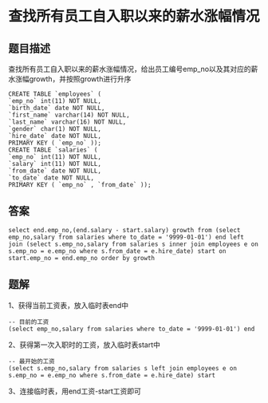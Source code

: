 <!--
 * @Author: your name
 * @Date: 2020-09-21 17:24:24
 * @LastEditTime: 2020-09-27 11:55:14
 * @LastEditors: Please set LastEditors
 * @Description: In User Settings Edit
 * @FilePath: \database-sql-combat\21.查找所有员工自入职以来的薪水涨幅情况.md
-->
# 查找所有员工自入职以来的薪水涨幅情况

## 题目描述

查找所有员工自入职以来的薪水涨幅情况，给出员工编号emp_no以及其对应的薪水涨幅growth，并按照growth进行升序

``` mysql
CREATE TABLE `employees` (
`emp_no` int(11) NOT NULL,
`birth_date` date NOT NULL,
`first_name` varchar(14) NOT NULL,
`last_name` varchar(16) NOT NULL,
`gender` char(1) NOT NULL,
`hire_date` date NOT NULL,
PRIMARY KEY ( `emp_no` ));
CREATE TABLE `salaries` (
`emp_no` int(11) NOT NULL,
`salary` int(11) NOT NULL,
`from_date` date NOT NULL,
`to_date` date NOT NULL,
PRIMARY KEY ( `emp_no` , `from_date` ));
```

## 答案

``` mysql
select end.emp_no,(end.salary - start.salary) growth from (select emp_no,salary from salaries where to_date = '9999-01-01') end left join (select s.emp_no,salary from salaries s inner join employees e on s.emp_no = e.emp_no where s.from_date = e.hire_date) start on start.emp_no = end.emp_no order by growth
```

## 题解

1、获得当前工资表，放入临时表end中

``` mysql
-- 目前的工资
(select emp_no,salary from salaries where to_date = '9999-01-01') end
```

2、获得第一次入职时的工资，放入临时表start中

``` mysql
-- 最开始的工资
(select s.emp_no,salary from salaries s left join employees e on s.emp_no = e.emp_no where s.from_date = e.hire_date) start
```

3、连接临时表，用end工资-start工资即可
